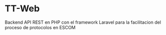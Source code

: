# TT-Web
Backend API REST en PHP con el framework Laravel para la facilitacion del proceso de protocolos en ESCOM
